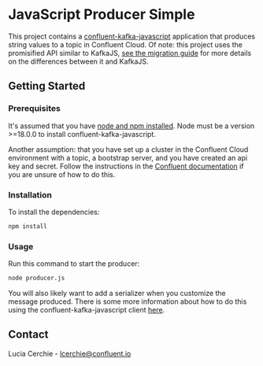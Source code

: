 # JavaScript Producer Simple

This project contains a [confluent-kafka-javascript](https://github.com/confluentinc/confluent-kafka-javascript) application that produces string values to a topic in Confluent Cloud. Of note: this project uses the promisified API similar to KafkaJS, [see the migration guide](https://github.com/confluentinc/confluent-kafka-javascript/blob/dev_early_access_development_branch/MIGRATION.md#kafkajs) for more details on the differences between it and KafkaJS. 

## Getting Started

### Prerequisites

It's assumed that you have [node and npm installed](https://docs.npmjs.com/downloading-and-installing-node-js-and-npm). Node must be a version >=18.0.0 to install confluent-kafka-javascript.

Another assumption: that you have set up a cluster in the Confluent Cloud environment with a topic, a bootstrap server, and you have created an api key and secret. Follow the instructions in the [Confluent documentation](https://docs.confluent.io/cloud/current/get-started/index.html) if you are unsure of how to do this. 

### Installation

To install the dependencies:

```bash
npm install
```

### Usage

Run this command to start the producer:

```bash
node producer.js
```

You will also likely want to add a serializer when you customize the message produced. There is some more information about how to do this using the confluent-kafka-javascript client [here](https://github.com/confluentinc/confluent-kafka-javascript/blob/dev_early_access_development_branch/INTRODUCTION.md). 

## Contact

Lucia Cerchie - lcerchie@confluent.io